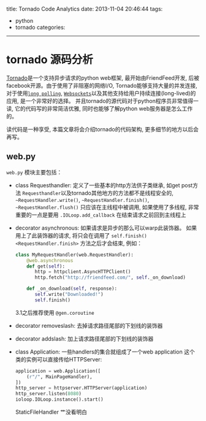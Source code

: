 title: Tornado Code Analytics
date: 2013-11-04 20:46:44
tags:
- python
- tornado
categories:
---

# tornado 源码分析

[Tornado](http://www.tornadoweb.org/en/stable/)是一个支持异步请求的python web框架, 最开始由FriendFeed开发, 后被facebook开源。由于使用了非阻塞的网络I/O, Tornado能够支持大量的并发连接, 对于使用[`long polling`](http://en.wikipedia.org/wiki/Push_technology#Long_polling), [`Websockets`](http://en.wikipedia.org/wiki/WebSocket)以及其他支持给用户持续连接(long-lived)的应用, 是一个非常好的选择。
并且tornado的源代码对于python程序员非常值得一读, 它的代码写的非常简洁优雅, 同时也能够了解python web服务器是怎么工作的。

读代码是一种享受, 本篇文章将会介绍tornado的代码架构, 更多细节的地方以后会再写。<!-- more -->

## web.py

`web.py` 模块主要包括：

* class Requesthandler: 定义了一些基本的http方法供子类继承, 如get post方法
    `Requesthandler`以及tornado其他地方的方法都不是线程安全的, `~RequestHandler.write()`, `~RequestHandler.finish()`,
`~RequestHandler.flush()` 只应该在主线程中被调用, 如果使用了多线程, 非常重要的一点是要用 `.IOLoop.add_callback` 在结束请求之前回到主线程上
* decorator asynchronous: 如果请求是异步的那么可以warp此装饰器。
    如果用上了此装饰器的请求, 将只会在调用了 `self.finish() <RequestHandler.finish>` 方法之后才会结束, 例如：

    ```python
    class MyRequestHandler(web.RequestHandler):
        @web.asynchronous
        def get(self):
           http = httpclient.AsyncHTTPClient()
           http.fetch("http://friendfeed.com/", self._on_download)

        def _on_download(self, response):
           self.write("Downloaded!")
           self.finish()
    ```

    3.1之后推荐使用 ``@gen.coroutine``
* decorator removeslash: 去掉请求路径尾部的下划线的装饰器
* decorator addslash: 加上请求路径尾部的下划线的装饰器
* class Application: 一些handlers的集合就组成了一个web application
    这个类的实例可以直接传给HTTPServer:

    ```python
    application = web.Application([
        (r"/", MainPageHandler),
    ])
    http_server = httpserver.HTTPServer(application)
    http_server.listen(8080)
    ioloop.IOLoop.instance().start()
    ```

    StaticFileHandler 艹没看明白
